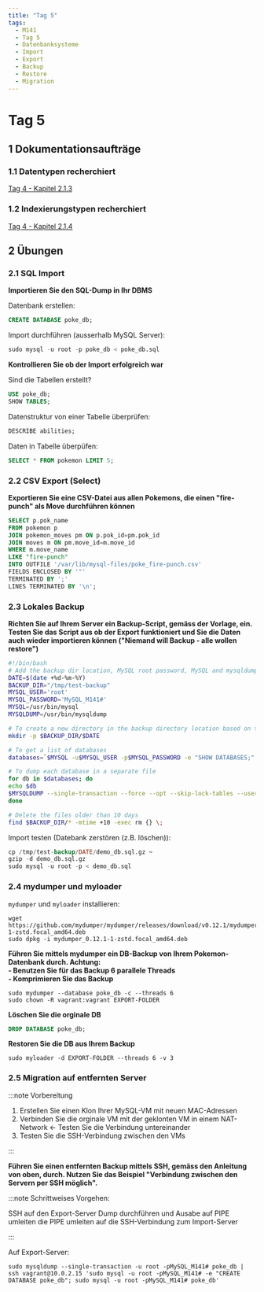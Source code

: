 ```yaml
---
title: "Tag 5"
tags:
  - M141
  - Tag 5
  - Datenbanksysteme
  - Import
  - Export
  - Backup
  - Restore
  - Migration
---
```


# Tag 5

## 1 Dokumentationsaufträge

### 1.1 Datentypen recherchiert

[Tag 4 - Kapitel 2.1.3](./tag-0004.md#213-datentypen--attribute)

### 1.2 Indexierungstypen recherchiert

[Tag 4 - Kapitel 2.1.4](./tag-0004.md#214-indexierung)

## 2 Übungen

### 2.1 SQL Import

**Importieren Sie den SQL-Dump in Ihr DBMS**

Datenbank erstellen:

```sql
CREATE DATABASE poke_db;
```

Import durchführen (ausserhalb MySQL Server):

```sql
sudo mysql -u root -p poke_db < poke_db.sql
```

**Kontrollieren Sie ob der Import erfolgreich war**

Sind die Tabellen erstellt?

```sql
USE poke_db;
SHOW TABLES;
```

Datenstruktur von einer Tabelle überprüfen:

```sql
DESCRIBE abilities;
```

Daten in Tabelle überpüfen:

```sql
SELECT * FROM pokemon LIMIT 5;
```

### 2.2 CSV Export (Select)

**Exportieren Sie eine CSV-Datei aus allen Pokemons, die einen "fire-punch" als Move durchführen können**

```sql
SELECT p.pok_name
FROM pokemon p
JOIN pokemon_moves pm ON p.pok_id=pm.pok_id
JOIN moves m ON pm.move_id=m.move_id
WHERE m.move_name
LIKE "fire-punch"
INTO OUTFILE '/var/lib/mysql-files/poke_fire-punch.csv'
FIELDS ENCLOSED BY '"'
TERMINATED BY ';'
LINES TERMINATED BY '\n';
```

### 2.3 Lokales Backup

**Richten Sie auf Ihrem Server ein Backup-Script, gemäss der Vorlage, ein. Testen Sie das Script aus ob der Export funktioniert und Sie die Daten auch wieder importieren können ("Niemand will Backup - alle wollen restore")**

```bash
#!/bin/bash
# Add the backup dir location, MySQL root password, MySQL and mysqldump location
DATE=$(date +%d-%m-%Y)
BACKUP_DIR="/tmp/test-backup"
MYSQL_USER='root'
MYSQL_PASSWORD='MySQL_M141#'
MYSQL=/usr/bin/mysql
MYSQLDUMP=/usr/bin/mysqldump

# To create a new directory in the backup directory location based on the date
mkdir -p $BACKUP_DIR/$DATE

# To get a list of databases
databases=`$MYSQL -u$MYSQL_USER -p$MYSQL_PASSWORD -e "SHOW DATABASES;" | grep -Ev "(Database|information_schema)"`

# To dump each database in a separate file
for db in $databases; do
echo $db
$MYSQLDUMP --single-transaction --force --opt --skip-lock-tables --user=$MYSQL_USER -p$MYSQL_PASSWORD --databases $db | gzip > "$BACKUP_DIR/$DATE/$db.sql.gz"
done

# Delete the files older than 10 days
find $BACKUP_DIR/* -mtime +10 -exec rm {} \;
```

Import testen (Datebank zerstören (z.B. löschen)):

```sql
cp /tmp/test-backup/DATE/demo_db.sql.gz ~
gzip -d demo_db.sql.gz
sudo mysql -u root -p < demo_db.sql
```

### 2.4 mydumper und myloader

`mydumper` und `myloader` installieren:

```
wget https://github.com/mydumper/mydumper/releases/download/v0.12.1/mydumper_0.12.1-1-zstd.focal_amd64.deb
sudo dpkg -i mydumper_0.12.1-1-zstd.focal_amd64.deb
```

**Führen Sie mittels mydumper ein DB-Backup von Ihrem Pokemon-Datenbank durch. Achtung:**  
**- Benutzen Sie für das Backup 6 parallele Threads**  
**- Komprimieren Sie das Backup**

```
sudo mydumper --database poke_db -c --threads 6
sudo chown -R vagrant:vagrant EXPORT-FOLDER
```

**Löschen Sie die orginale DB**

```sql
DROP DATABASE poke_db;
```

**Restoren Sie die DB aus Ihrem Backup**

```
sudo myloader -d EXPORT-FOLDER --threads 6 -v 3
```

### 2.5 Migration auf entfernten Server

:::note Vorbereitung

1. Erstellen Sie einen Klon Ihrer MySQL-VM mit neuen MAC-Adressen
2. Verbinden Sie die orginale VM mit der geklonten VM in einem NAT-Network <- Testen Sie die Verbindung untereinander
3. Testen Sie die SSH-Verbindung zwischen den VMs

:::

**Führen Sie einen entfernten Backup mittels SSH, gemäss den Anleitung von oben, durch. Nutzen Sie das Beispiel "Verbindung zwischen den Servern per SSH möglich".**

:::note Schrittweises Vorgehen:

SSH auf den Export-Server Dump durchführen und Ausabe auf PIPE umleiten die PIPE umleiten auf die SSH-Verbindung zum Import-Server

:::

Auf Export-Server:

```
sudo mysqldump --single-transaction -u root -pMySQL_M141# poke_db | ssh vagrant@10.0.2.15 'sudo mysql -u root -pMySQL_M141# -e "CREATE DATABASE poke_db"; sudo mysql -u root -pMySQL_M141# poke_db'
```
